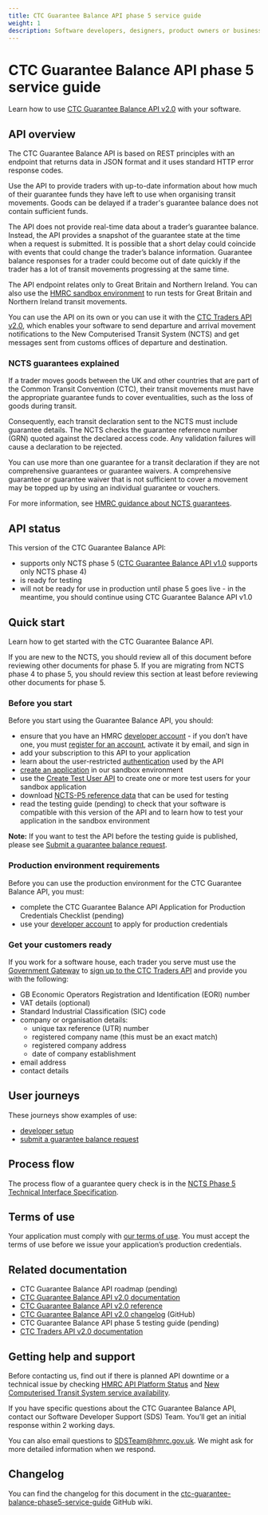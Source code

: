 ```yaml
---
title: CTC Guarantee Balance API phase 5 service guide
weight: 1
description: Software developers, designers, product owners or business analysts. Check a trader's guarantee balance.
---
```


# CTC Guarantee Balance API phase 5 service guide

Learn how to use [CTC Guarantee Balance API v2.0](https://developer.service.hmrc.gov.uk/api-documentation/docs/api/service/common-transit-convention-guarantee-balance/2.0) with your software.

## API overview

The CTC Guarantee Balance API is based on REST principles with an endpoint that returns data in JSON format and it uses standard HTTP error response codes.

Use the API to provide traders with up-to-date information about how much of their guarantee funds they have left to use when organising transit movements. Goods can be delayed if a trader's guarantee balance does not contain sufficient funds.

The API does not provide real-time data about a trader’s guarantee balance. Instead, the API provides a snapshot of the guarantee state at the time when a request is submitted. It is possible that a short delay could coincide with events that could change the trader’s balance information. Guarantee balance responses for a trader could become out of date quickly if the trader has a lot of transit movements progressing at the same time.

The API endpoint relates only to Great Britain and Northern Ireland. You can also use the [HMRC sandbox environment](/api-documentation/docs/sandbox/introduction) to run tests for Great Britain and Northern Ireland transit movements.

You can use the API on its own or you can use it with the [CTC Traders API v2.0](/api-documentation/docs/api/service/common-transit-convention-traders/2.0), which enables your software to send departure and arrival movement notifications to the New Computerised Transit System (NCTS) and get messages sent from customs offices of departure and destination.

### NCTS guarantees explained

If a trader moves goods between the UK and other countries that are part of the Common Transit Convention (CTC), their transit movements must have the appropriate guarantee funds to cover eventualities, such as the loss of goods during transit.

Consequently, each transit declaration sent to the NCTS must include guarantee details. The NCTS checks the guarantee reference number (GRN) quoted against the declared access code. Any validation failures will cause a declaration to be rejected.

You can use more than one guarantee for a transit declaration if they are not comprehensive guarantees or guarantee waivers. A comprehensive guarantee or guarantee waiver that is not sufficient to cover a movement may be topped up by using an individual guarantee or vouchers.

For more information, see [HMRC guidance about NCTS guarantees](https://www.gov.uk/government/publications/the-new-computerised-transit-system-supporting-guidance/ncts-guarantees).

## API status

This version of the CTC Guarantee Balance API:

- supports only NCTS phase 5 ([CTC Guarantee Balance API v1.0](/api-documentation/docs/api/service/common-transit-convention-guarantee-balance/1.0) supports only NCTS phase 4)
- is ready for testing
- will not be ready for use in production until phase 5 goes live - in the meantime, you should continue using CTC Guarantee Balance API v1.0 

## Quick start

Learn how to get started with the CTC Guarantee Balance API.

If you are new to the NCTS, you should review all of this document before reviewing other documents for phase 5. If you are migrating from NCTS phase 4 to phase 5, you should review this section at least before reviewing other documents for phase 5.

### Before you start

Before you start using the Guarantee Balance API, you should:

- ensure that you have an HMRC [developer account](/developer/login) - if you don’t have one, you must [register for an account](/developer/registration), activate it by email, and sign in
- add your subscription to this API to your application
- learn about the user-restricted [authentication](/api-documentation/docs/authorisation/user-restricted-endpoints) used by the API  
- [create an application](/developer/applications/) in our sandbox environment
- use the [Create Test User API](/api-documentation/docs/api/service/api-platform-test-user/1.0) to create one or more test users for your sandbox application
- download [NCTS-P5 reference data](https://ec.europa.eu/taxation_customs/dds2/rd/rd_download_home.jsp?Lang=en) that can be used for testing
- read the testing guide (pending) to check that your software is compatible with this version of the API and to learn how to test your application in the sandbox environment

**Note:** If you want to test the API before the testing guide is published, please see [Submit a guarantee balance request](documentation/submit-guarantee-balance-request.html).

### Production environment requirements

Before you can use the production environment for the CTC Guarantee Balance API, you must:

- complete the CTC Guarantee Balance API Application for Production Credentials Checklist (pending)
- use your [developer account](/developer/login) to apply for production credentials

### Get your customers ready

If you work for a software house, each trader you serve must use the [Government Gateway](https://www.access.service.gov.uk/login/signin/creds) to [sign up to the CTC Traders API](https://www.tax.service.gov.uk/customs-enrolment-services/ctc/subscribe?_gl=1*itulmt*_ga*MjA2MDk0MTQyMi4xNjY3Mzk2ODM5*_ga_Y4LWMWY6WS*MTY3NDgyMzU5OC41MS4xLjE2NzQ4NDE2NzcuMC4wLjA.&_ga=2.207635798.536493967.1674469117-2060941422.1667396839) and provide you with the following:

- GB Economic Operators Registration and Identification (EORI) number
- VAT details (optional)
- Standard Industrial Classification (SIC) code
- company or organisation details:
  - unique tax reference (UTR) number
  - registered company name (this must be an exact match)
  - registered company address
  - date of company establishment
- email address
- contact details

## User journeys

These journeys show examples of use:

- [developer setup](documentation/developer-setup.html)
- [submit a guarantee balance request](documentation/submit-guarantee-balance-request.html)

## Process flow

The process flow of a guarantee query check is in the [NCTS Phase 5 Technical Interface Specification](/guides/ctc-traders-phase5-tis/documentation/process_flows.html#guarantee-query-check).

## Terms of use

Your application must comply with [our terms of use](/api-documentation/docs/terms-of-use). You must accept the terms of use before we issue your application’s production credentials.

## Related documentation

- CTC Guarantee Balance API roadmap (pending)
- [CTC Guarantee Balance API v2.0 documentation](/api-documentation/docs/api/service/common-transit-convention-guarantee-balance/2.0)
- [CTC Guarantee Balance API v2.0 reference](/api-documentation/docs/api/service/common-transit-convention-guarantee-balance/2.0)
- [CTC Guarantee Balance API v2.0 changelog](https://github.com/hmrc/common-transit-convention-guarantee-balance/wiki/CTC-Guarantee-Balance-API-v2.0-changelog) (GitHub)
- CTC Guarantee Balance API phase 5 testing guide (pending)
- [CTC Traders API v2.0 documentation](/api-documentation/docs/api/service/common-transit-convention-traders/2.0)

## Getting help and support

Before contacting us, find out if there is planned API downtime or a technical issue by checking [HMRC API Platform Status](https://api-platform-status.production.tax.service.gov.uk) and [New Computerised Transit System service availability](https://www.gov.uk/guidance/new-computerised-transit-system-service-availability).

If you have specific questions about the CTC Guarantee Balance API, contact our Software Developer Support (SDS) Team. You’ll get an initial response within 2 working days.

You can also email questions to [SDSTeam@hmrc.gov.uk](mailto:SDSTeam@hmrc.gov.uk). We might ask for more detailed information when we respond.

## Changelog

You can find the changelog for this document in the [ctc-guarantee-balance-phase5-service-guide](https://github.com/hmrc/ctc-guarantee-balance-phase5-service-guide/wiki/CTC-Guarantee-Balance-API-phase-5-service-guide-changelog) GitHub wiki.
